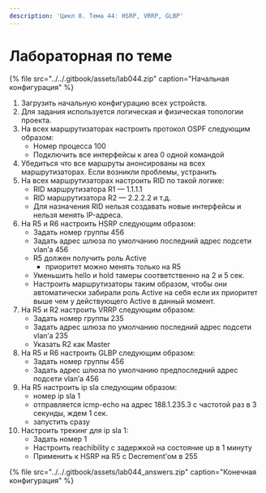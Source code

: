 ```yaml
---
description: 'Цикл 8. Тема 44: HSRP, VRRP, GLBP'
---
```


# Лабораторная по теме

{% file src="../../.gitbook/assets/lab044.zip" caption="Начальная конфигурация" %}

1. Загрузить начальную конфигурацию всех устройств.
2. Для задания используется логическая и физическая топологии проекта.
3. На всех маршрутизаторах настроить протокол OSPF следующим образом:
   * Номер процесса 100
   * Подключить все интерфейсы к area 0 одной командой
4. Убедиться что все маршруты анонсированы на всех маршрутизаторах. Если возникли проблемы, устранить
5. На всех маршрутизаторах настроить RID по такой логике:
   * RID маршрутизатора R1 — 1.1.1.1
   * RID маршрутизатора R2 — 2.2.2.2 и т.д.
   * Для назначения RID нельзя создавать новые интерфейсы и нельзя менять IP-адреса.
6. На R5 и R6 настроить HSRP следующим образом:
   * Задать номер группы 456
   * Задать адрес шлюза по умолчанию последний адрес подсети vlan’а 456
   * R5 должен получить роль Active
     * приоритет можно менять только на R5
   * Уменьшить hello и hold тамеры соответственно на 2 и 5 сек.
   * Настроить маршрутизаторы таким образом, чтобы они автоматически забирали роль Aсtive на себя если их приоритет выше чем у действующего Active в данный момент.
7. На R5 и R2 настроить VRRP следующим образом:
   * Задать номер группы 235
   * Задать адрес шлюза по умолчанию последний адрес подсети vlan’а 235
   * Указать R2 как Master
8. На R5 и R6 настроить GLBP следующим образом:
   * Задать номер группы 456
   * Задать адрес шлюза по умолчанию предпоследний адрес подсети vlan’а 456
9. На R5 настроить ip sla следующим образом:
   * номер ip sla 1
   * отправляется icmp-echo на адрес 188.1.235.3 с частотой раз в 3 секунды, ждем 1 сек.
   * запустить сразу
10. Настроить трекинг для ip sla 1:
    * Задать номер 1
    * Настроить reachibility c задержкой на состояние up в 1 минуту
    * Применить к HSRP на R5 с Decrement’ом в 255

{% file src="../../.gitbook/assets/lab044\_answers.zip" caption="Конечная конфигурация" %}

